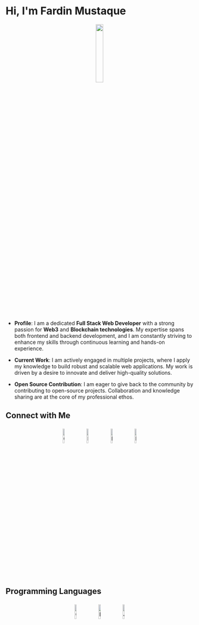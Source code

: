 # Hi, I'm Fardin Mustaque

<p align="center">
<img width="20%" src="https://img.icons8.com/ios-filled/96/000000/programming.png"/>
</p>

- **Profile**: I am a dedicated **Full Stack Web Developer** with a strong passion for **Web3** and **Blockchain technologies**. My expertise spans both frontend and backend development, and I am constantly striving to enhance my skills through continuous learning and hands-on experience.

- **Current Work**: I am actively engaged in multiple projects, where I apply my knowledge to build robust and scalable web applications. My work is driven by a desire to innovate and deliver high-quality solutions.

- **Open Source Contribution**: I am eager to give back to the community by contributing to open-source projects. Collaboration and knowledge sharing are at the core of my professional ethos.

## Connect with Me

<p align="center">
	<a href="https://github.com/fardin-developer"><img alt="GitHub" width="10%" style="padding:5px" src="https://img.icons8.com/clouds/100/000000/github.png"/></a>
	<a href="https://www.linkedin.com/in/fardin-mustaque-28996a230/"><img alt="LinkedIn" width="10%" style="padding:5px" src="https://img.icons8.com/clouds/100/000000/linkedin.png"/></a>
	<a href="https://www.facebook.com/fardin.mustaque.5"><img alt="Facebook" width="10%" style="padding:5px" src="https://img.icons8.com/clouds/100/000000/facebook-new.png"/></a>
	<a href="https://www.instagram.com/fardinmustaque1"><img alt="Instagram" width="10%" style="padding:5px" src="https://img.icons8.com/clouds/100/000000/instagram.png"/></a>
    
</p>

## Programming Languages

<p align="center">
	<img width="10%" style="padding:5px" src="https://raw.githubusercontent.com/isocpp/logos/master/cpp_logo.png" alt="C++"/>
	<img width="10%" style="padding:5px" src="https://img.icons8.com/color/144/000000/python.png" alt="Python"/>
	<img width="10%" style="padding:5px" src="https://img.icons8.com/color/144/000000/javascript.png" alt="JavaScript"/>
</p>
